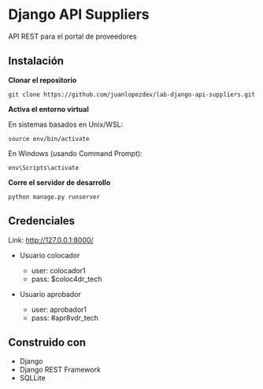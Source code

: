 # Django API Suppliers

API REST para el portal de proveedores

## Instalación

**Clonar el repositorio**

```
git clone https://github.com/juanlopezdev/lab-django-api-suppliers.git
```

**Activa el entorno virtual**

En sistemas basados en Unix/WSL:

```
source env/bin/activate
```

En Windows (usando Command Prompt):

```
env\Scripts\activate
```

**Corre el servidor de desarrollo**

```
python manage.py runserver
```

## Credenciales

Link: http://127.0.0.1:8000/

- Usuario colocador
  - user: colocador1
  - pass: $coloc4dr_tech

- Usuario aprobador
  - user: aprobador1
  - pass: #apr8vdr_tech

## Construido con

- Django
- Django REST Framework
- SQLLite



